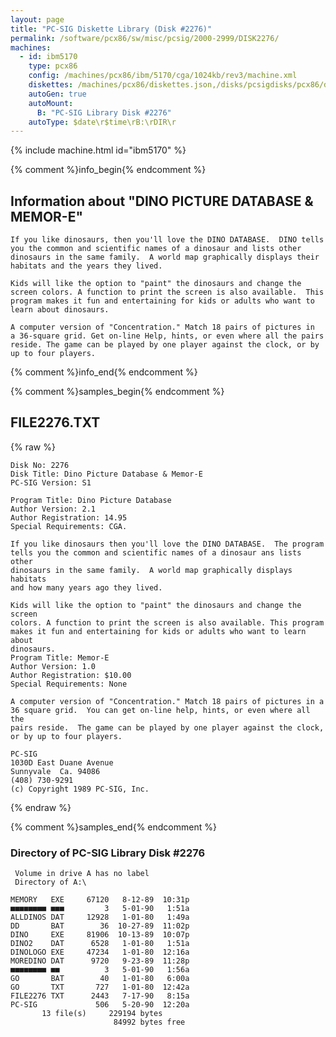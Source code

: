 ```yaml
---
layout: page
title: "PC-SIG Diskette Library (Disk #2276)"
permalink: /software/pcx86/sw/misc/pcsig/2000-2999/DISK2276/
machines:
  - id: ibm5170
    type: pcx86
    config: /machines/pcx86/ibm/5170/cga/1024kb/rev3/machine.xml
    diskettes: /machines/pcx86/diskettes.json,/disks/pcsigdisks/pcx86/diskettes.json
    autoGen: true
    autoMount:
      B: "PC-SIG Library Disk #2276"
    autoType: $date\r$time\rB:\rDIR\r
---
```


{% include machine.html id="ibm5170" %}

{% comment %}info_begin{% endcomment %}

## Information about "DINO PICTURE DATABASE & MEMOR-E"

    If you like dinosaurs, then you'll love the DINO DATABASE.  DINO tells
    you the common and scientific names of a dinosaur and lists other
    dinosaurs in the same family.  A world map graphically displays their
    habitats and the years they lived.
    
    Kids will like the option to "paint" the dinosaurs and change the
    screen colors. A function to print the screen is also available.  This
    program makes it fun and entertaining for kids or adults who want to
    learn about dinosaurs.
    
    A computer version of "Concentration." Match 18 pairs of pictures in
    a 36-square grid. Get on-line Help, hints, or even where all the pairs
    reside. The game can be played by one player against the clock, or by
    up to four players.
{% comment %}info_end{% endcomment %}

{% comment %}samples_begin{% endcomment %}

## FILE2276.TXT

{% raw %}
```
Disk No: 2276                                                           
Disk Title: Dino Picture Database & Memor-E                             
PC-SIG Version: S1                                                      
                                                                        
Program Title: Dino Picture Database                                    
Author Version: 2.1                                                     
Author Registration: 14.95                                              
Special Requirements: CGA.                                              
                                                                        
If you like dinosaurs then you'll love the DINO DATABASE.  The program  
tells you the common and scientific names of a dinosaur ans lists other 
dinosaurs in the same family.  A world map graphically displays habitats
and how many years ago they lived.                                      
                                                                        
Kids will like the option to "paint" the dinosaurs and change the screen
colors. A function to print the screen is also available. This program  
makes it fun and entertaining for kids or adults who want to learn about
dinosaurs.                                                              
Program Title: Memor-E                                                  
Author Version: 1.0                                                     
Author Registration: $10.00                                             
Special Requirements: None                                              
                                                                        
A computer version of "Concentration." Match 18 pairs of pictures in a  
36 square grid.  You can get on-line help, hints, or even where all the 
pairs reside.  The game can be played by one player against the clock,  
or by up to four players.                                               
                                                                        
PC-SIG                                                                  
1030D East Duane Avenue                                                 
Sunnyvale  Ca. 94086                                                    
(408) 730-9291                                                          
(c) Copyright 1989 PC-SIG, Inc.                                         
```
{% endraw %}

{% comment %}samples_end{% endcomment %}

### Directory of PC-SIG Library Disk #2276

     Volume in drive A has no label
     Directory of A:\

    MEMORY   EXE     67120   8-12-89  10:31p
    ■■■■■■■■ ■■■         3   5-01-90   1:51a
    ALLDINOS DAT     12928   1-01-80   1:49a
    DD       BAT        36  10-27-89  11:02p
    DINO     EXE     81906  10-13-89  10:07p
    DINO2    DAT      6528   1-01-80   1:51a
    DINOLOGO EXE     47234   1-01-80  12:16a
    MOREDINO DAT      9720   9-23-89  11:28p
    ■■■■■■■■ ■■          3   5-01-90   1:56a
    GO       BAT        40   1-01-80   6:00a
    GO       TXT       727   1-01-80  12:42a
    FILE2276 TXT      2443   7-17-90   8:15a
    PC-SIG             506   5-20-90  12:20a
           13 file(s)     229194 bytes
                           84992 bytes free
